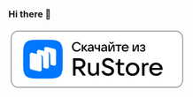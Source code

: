 ### Hi there 👋
<a href="https://apps.rustore.ru/app/ru.ziidik.qlutter">
    <img alt="app: qlutter" src="https://github.com/vachtung-gigabidze/vachtung-gigabidze/blob/main/ruStore.png" target="_blank" />
  </a>
<!--
**vachtung-gigabidze/vachtung-gigabidze** is a ✨ _special_ ✨ repository because its `README.md` (this file) appears on your GitHub profile.

Here are some ideas to get you started:

- 🔭 I’m currently working on ...
- 🌱 I’m currently learning ...
- 👯 I’m looking to collaborate on ...
- 🤔 I’m looking for help with ...
- 💬 Ask me about ...
- 📫 How to reach me: ...
- 😄 Pronouns: ...
- ⚡ Fun fact: ...
-->
